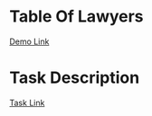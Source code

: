 # Table Of Lawyers

[Demo Link](https://tarasholiuk.github.io/table-of-lawyers/)

# Task Description

[Task Link](https://docs.google.com/document/d/1mvd6bS0YHSk8NDcMLSLGHxWfOqSXTlHruw7wzEJIPhA/edit)
